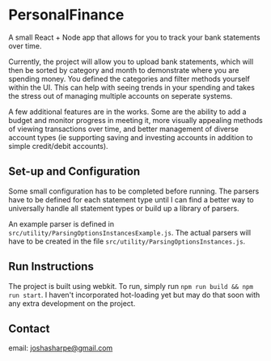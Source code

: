 # PersonalFinance
A small React + Node app that allows for you to track your bank statements over time.

Currently, the project will allow you to upload bank statements, which will then be sorted by category and month to demonstrate where you are spending money. You defined the categories and filter methods yourself within the UI. This can help with seeing trends in your spending and takes the stress out of managing multiple accounts on seperate systems.

A few additional features are in the works. Some are the ability to add a budget and monitor progress in meeting it, more visually appealing methods of viewing transactions over time, and better management of diverse account types (ie supporting saving and investing accounts in addition to simple credit/debit accounts).  

## Set-up and Configuration
Some small configuration has to be completed before running. The parsers have to be defined for each statement type until I can find a better way to universally handle all statement types or build up a library of parsers.

An example parser is defined in `src/utility/ParsingOptionsInstancesExample.js`. The actual parsers will have to be created in the file `src/utility/ParsingOptionsInstances.js`.

## Run Instructions
The project is built using webkit. To run, simply run `npm run build && npm run start`. I haven't incorporated hot-loading yet but may do that soon with any extra development on the project.

## Contact
email: joshasharpe@gmail.com
